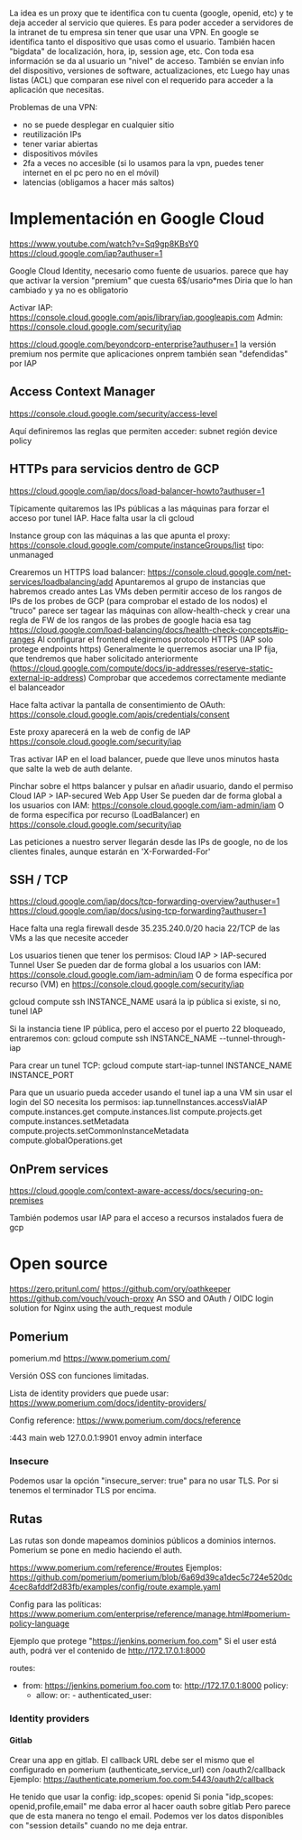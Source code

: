 La idea es un proxy que te identifica con tu cuenta (google, openid, etc) y te deja acceder al servicio que quieres.
Es para poder acceder a servidores de la intranet de tu empresa sin tener que usar una VPN.
En google se identifica tanto el dispositivo que usas como el usuario.
También hacen "bigdata" de localización, hora, ip, session age, etc.
Con toda esa información se da al usuario un "nivel" de acceso.
También se envían info del dispositivo, versiones de software, actualizaciones, etc
Luego hay unas listas (ACL) que comparan ese nivel con el requerido para acceder a la aplicación que necesitas.

Problemas de una VPN:
  - no se puede desplegar en cualquier sitio
  - reutilización IPs
  - tener variar abiertas
  - dispositivos móviles
  - 2fa a veces no accesible (si lo usamos para la vpn, puedes tener internet en el pc pero no en el móvil)
  - latencias (obligamos a hacer más saltos)


# Implementación en Google Cloud
https://www.youtube.com/watch?v=Sq9gp8KBsY0
https://cloud.google.com/iap?authuser=1

Google Cloud Identity, necesario como fuente de usuarios.
  parece que hay que activar la version "premium" que cuesta 6$/usario*mes
  Diria que lo han cambiado y ya no es obligatorio

Activar IAP: https://console.cloud.google.com/apis/library/iap.googleapis.com
Admin: https://console.cloud.google.com/security/iap

https://cloud.google.com/beyondcorp-enterprise?authuser=1
  la versión premium nos permite que aplicaciones onprem también sean "defendidas" por IAP


## Access Context Manager
https://console.cloud.google.com/security/access-level

Aquí definiremos las reglas que permiten acceder:
  subnet
  región
  device policy


## HTTPs para servicios dentro de GCP
https://cloud.google.com/iap/docs/load-balancer-howto?authuser=1

Típicamente quitaremos las IPs públicas a las máquinas para forzar el acceso por tunel IAP.
Hace falta usar la cli gcloud


Instance group con las máquinas a las que apunta el proxy: https://console.cloud.google.com/compute/instanceGroups/list
  tipo: unmanaged

Crearemos un HTTPS load balancer: https://console.cloud.google.com/net-services/loadbalancing/add
  Apuntaremos al grupo de instancias que habremos creado antes
  Las VMs deben permitir acceso de los rangos de IPs de los probes de GCP (para comprobar el estado de los nodos)
    el "truco" parece ser tagear las máquinas con allow-health-check y crear una regla de FW de los rangos de las probes de google hacia esa tag
    https://cloud.google.com/load-balancing/docs/health-check-concepts#ip-ranges
  Al configurar el frontend elegiremos protocolo HTTPS (IAP solo protege endpoints https)
  Generalmente le querremos asociar una IP fija, que tendremos que haber solicitado anteriormente (https://cloud.google.com/compute/docs/ip-addresses/reserve-static-external-ip-address)
  Comprobar que accedemos correctamente mediante el balanceador

Hace falta activar la pantalla de consentimiento de OAuth: https://console.cloud.google.com/apis/credentials/consent

Este proxy aparecerá en la web de config de IAP
https://console.cloud.google.com/security/iap

Tras activar IAP en el load balancer, puede que lleve unos minutos hasta que salte la web de auth delante.

Pinchar sobre el https balancer y pulsar en añadir usuario, dando el permiso
  Cloud IAP > IAP-secured Web App User
  Se pueden dar de forma global a los usuarios con IAM: https://console.cloud.google.com/iam-admin/iam
  O de forma específica por recurso (LoadBalancer) en https://console.cloud.google.com/security/iap

Las peticiones a nuestro server llegarán desde las IPs de google, no de los clientes finales, aunque estarán en 'X-Forwarded-For'


## SSH / TCP
https://cloud.google.com/iap/docs/tcp-forwarding-overview?authuser=1
https://cloud.google.com/iap/docs/using-tcp-forwarding?authuser=1

Hace falta una regla firewall desde 35.235.240.0/20 hacia 22/TCP de las VMs a las que necesite acceder

Los usuarios tienen que tener los permisos:
  Cloud IAP > IAP-secured Tunnel User
  Se pueden dar de forma global a los usuarios con IAM: https://console.cloud.google.com/iam-admin/iam
  O de forma específica por recurso (VM) en https://console.cloud.google.com/security/iap

gcloud compute ssh INSTANCE_NAME
  usará la ip pública si existe, si no, tunel IAP

Si la instancia tiene IP pública, pero el acceso por el puerto 22 bloqueado, entraremos con:
gcloud compute ssh INSTANCE_NAME --tunnel-through-iap

Para crear un tunel TCP:
gcloud compute start-iap-tunnel INSTANCE_NAME INSTANCE_PORT


Para que un usuario pueda acceder usando el tunel iap a una VM sin usar el login del SO necesita los permisos:
iap.tunnelInstances.accessViaIAP
compute.instances.get
compute.instances.list
compute.projects.get
compute.instances.setMetadata
compute.projects.setCommonInstanceMetadata
compute.globalOperations.get





## OnPrem services
https://cloud.google.com/context-aware-access/docs/securing-on-premises

También podemos usar IAP para el acceso a recursos instalados fuera de gcp



# Open source
https://zero.pritunl.com/
https://github.com/ory/oathkeeper
https://github.com/vouch/vouch-proxy
  An SSO and OAuth / OIDC login solution for Nginx using the auth_request module

## Pomerium
pomerium.md
https://www.pomerium.com/

Versión OSS con funciones limitadas.

Lista de identity  providers que puede usar:
https://www.pomerium.com/docs/identity-providers/


Config reference:
https://www.pomerium.com/docs/reference

:443 main web
127.0.0.1:9901 envoy admin interface

### Insecure
Podemos usar la opción "insecure_server: true" para no usar TLS.
Por si tenemos el terminador TLS por encima.

## Rutas
Las rutas son donde mapeamos dominios públicos a dominios internos.
Pomerium se pone en medio haciendo el auth.

https://www.pomerium.com/reference/#routes
Ejemplos:
https://github.com/pomerium/pomerium/blob/6a69d39ca1dec5c724e520dc4cec8afddf2d83fb/examples/config/route.example.yaml

Config para las políticas:
https://www.pomerium.com/enterprise/reference/manage.html#pomerium-policy-language

Ejemplo que protege "https://jenkins.pomerium.foo.com"
Si el user está auth, podrá ver el contenido de http://172.17.0.1:8000

routes:
  - from: https://jenkins.pomerium.foo.com
    to: http://172.17.0.1:8000
    policy:
      - allow:
          or:
            - authenticated_user:


### Identity providers
#### Gitlab
Crear una app en gitlab.
El callback URL debe ser el mismo que el configurado en pomerium (authenticate_service_url) con /oauth2/callback
Ejemplo:
https://authenticate.pomerium.foo.com:5443/oauth2/callback

He tenido que usar la config:
idp_scopes: openid
Si ponia "idp_scopes: openid,profile,email" me daba error al hacer oauth sobre gitlab
Pero parece que de esta manera no tengo el email.
Podemos ver los datos disponibles con "session details" cuando no me deja entrar.
